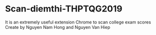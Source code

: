 # Scan-diemthi-THPTQG2019
It is an extremely useful extension Chrome to scan college exam scores
Create by Nguyen Nam Hong and Nguyen Van Hiep
